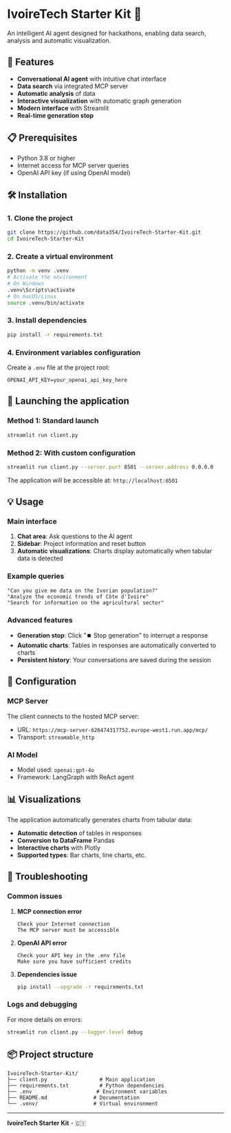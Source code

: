 # IvoireTech Starter Kit 🚀
An intelligent AI agent designed for hackathons, enabling data search, analysis and automatic visualization.

## 🌟 Features
- **Conversational AI agent** with intuitive chat interface
- **Data search** via integrated MCP server
- **Automatic analysis** of data
- **Interactive visualization** with automatic graph generation
- **Modern interface** with Streamlit
- **Real-time generation stop**

## 📋 Prerequisites
- Python 3.8 or higher
- Internet access for MCP server queries
- OpenAI API key (if using OpenAI model)

## 🛠️ Installation

### 1. Clone the project
```bash
git clone https://github.com/data354/IvoireTech-Starter-Kit.git
cd IvoireTech-Starter-Kit
```

### 2. Create a virtual environment
```bash
python -m venv .venv
# Activate the environment
# On Windows
.venv\Scripts\activate
# On macOS/Linux
source .venv/bin/activate
```

### 3. Install dependencies
```bash
pip install -r requirements.txt
```

### 4. Environment variables configuration
Create a `.env` file at the project root:
```env
OPENAI_API_KEY=your_openai_api_key_here
```

## 🚀 Launching the application

### Method 1: Standard launch
```bash
streamlit run client.py
```

### Method 2: With custom configuration
```bash
streamlit run client.py --server.port 8501 --server.address 0.0.0.0
```

The application will be accessible at: `http://localhost:8501`

## 💡 Usage

### Main interface
1. **Chat area**: Ask questions to the AI agent
2. **Sidebar**: Project information and reset button
3. **Automatic visualizations**: Charts display automatically when tabular data is detected

### Example queries
```
"Can you give me data on the Ivorian population?"
"Analyze the economic trends of Côte d'Ivoire"
"Search for information on the agricultural sector"
```

### Advanced features
- **Generation stop**: Click "⏹️ Stop generation" to interrupt a response
- **Automatic charts**: Tables in responses are automatically converted to charts
- **Persistent history**: Your conversations are saved during the session

## 🔧 Configuration

### MCP Server
The client connects to the hosted MCP server:
- URL: `https://mcp-server-626474317752.europe-west1.run.app/mcp/`
- Transport: `streamable_http`

### AI Model
- Model used: `openai:gpt-4o`
- Framework: LangGraph with ReAct agent

## 📊 Visualizations
The application automatically generates charts from tabular data:
- **Automatic detection** of tables in responses
- **Conversion to DataFrame** Pandas
- **Interactive charts** with Plotly
- **Supported types**: Bar charts, line charts, etc.

## 🐛 Troubleshooting

### Common issues
1. **MCP connection error**
   ```
   Check your Internet connection
   The MCP server must be accessible
   ```

2. **OpenAI API error**
   ```
   Check your API key in the .env file
   Make sure you have sufficient credits
   ```

3. **Dependencies issue**
   ```bash
   pip install --upgrade -r requirements.txt
   ```

### Logs and debugging
For more details on errors:
```bash
streamlit run client.py --logger.level debug
```

## 📦 Project structure
```
IvoireTech-Starter-Kit/
├── client.py                 # Main application
├── requirements.txt          # Python dependencies
├── .env                     # Environment variables
├── README.md               # Documentation
└── .venv/                  # Virtual environment
```

---
**IvoireTech Starter Kit** - 🇨🇮